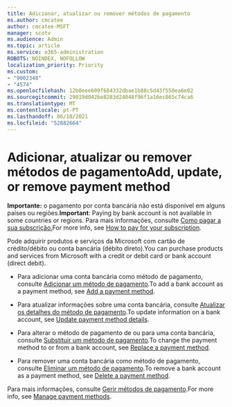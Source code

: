 ```yaml
---
title: Adicionar, atualizar ou remover métodos de pagamento
ms.author: cmcatee
author: cmcatee-MSFT
manager: scotv
ms.audience: Admin
ms.topic: article
ms.service: o365-administration
ROBOTS: NOINDEX, NOFOLLOW
localization_priority: Priority
ms.custom:
- "9002348"
- "4574"
ms.openlocfilehash: 12b0eee609f684332dbae1b88c5d43f550ea6e02
ms.sourcegitcommit: 29019d042be8283d24048f96f1a16ec865c74ca6
ms.translationtype: MT
ms.contentlocale: pt-PT
ms.lasthandoff: 06/10/2021
ms.locfileid: "52882664"
---
```

# <a name="add-update-or-remove-payment-method"></a><span data-ttu-id="18442-102">Adicionar, atualizar ou remover métodos de pagamento</span><span class="sxs-lookup"><span data-stu-id="18442-102">Add, update, or remove payment method</span></span>

<span data-ttu-id="18442-103">**Importante:** o pagamento por conta bancária não está disponível em alguns países ou regiões.</span><span class="sxs-lookup"><span data-stu-id="18442-103">**Important**: Paying by bank account is not available in some countries or regions.</span></span> <span data-ttu-id="18442-104">Para mais informações, consulte [Como pagar a sua subscrição.](/microsoft-365/commerce/billing-and-payments/pay-for-your-subscription)</span><span class="sxs-lookup"><span data-stu-id="18442-104">For more info, see [How to pay for your subscription](/microsoft-365/commerce/billing-and-payments/pay-for-your-subscription).</span></span> 

<span data-ttu-id="18442-105">Pode adquirir produtos e serviços da Microsoft com cartão de crédito/débito ou conta bancária (débito direto).</span><span class="sxs-lookup"><span data-stu-id="18442-105">You can purchase products and services from Microsoft with a credit or debit card or bank account (direct debit).</span></span>

- <span data-ttu-id="18442-106">Para adicionar uma conta bancária como método de pagamento, consulte [Adicionar um método de pagamento](/microsoft-365/commerce/billing-and-payments/manage-payment-methods#add-a-payment-method).</span><span class="sxs-lookup"><span data-stu-id="18442-106">To add a bank account as a payment method, see [Add a payment method](/microsoft-365/commerce/billing-and-payments/manage-payment-methods#add-a-payment-method).</span></span>

- <span data-ttu-id="18442-107">Para atualizar informações sobre uma conta bancária, consulte [Atualizar os detalhes do método de pagamento](/microsoft-365/commerce/billing-and-payments/manage-payment-methods#update-payment-method-details).</span><span class="sxs-lookup"><span data-stu-id="18442-107">To update information on a bank account, see [Update payment method details](/microsoft-365/commerce/billing-and-payments/manage-payment-methods#update-payment-method-details).</span></span>

- <span data-ttu-id="18442-108">Para alterar o método de pagamento de ou para uma conta bancária, consulte [Substituir um método de pagamento](/microsoft-365/commerce/billing-and-payments/manage-payment-methods#replace-a-payment-method).</span><span class="sxs-lookup"><span data-stu-id="18442-108">To change the payment method to or from a bank account, see [Replace a payment method](/microsoft-365/commerce/billing-and-payments/manage-payment-methods#replace-a-payment-method).</span></span>

- <span data-ttu-id="18442-109">Para remover uma conta bancária como método de pagamento, consulte [Eliminar um método de pagamento](/microsoft-365/commerce/billing-and-payments/manage-payment-methods#delete-a-payment-method).</span><span class="sxs-lookup"><span data-stu-id="18442-109">To remove a bank account as a payment method, see [Delete a payment method](/microsoft-365/commerce/billing-and-payments/manage-payment-methods#delete-a-payment-method).</span></span>

<span data-ttu-id="18442-110">Para mais informações, consulte [Gerir métodos de pagamento](/microsoft-365/commerce/billing-and-payments/manage-payment-methods).</span><span class="sxs-lookup"><span data-stu-id="18442-110">For more info, see [Manage payment methods](/microsoft-365/commerce/billing-and-payments/manage-payment-methods).</span></span>
